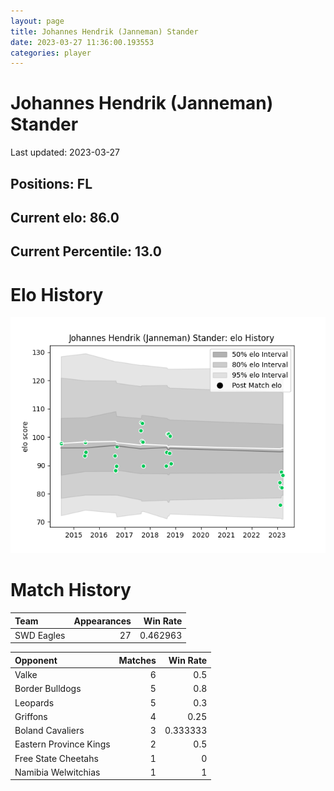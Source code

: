 ```yaml
---  
layout: page  
title: Johannes Hendrik (Janneman) Stander  
date: 2023-03-27 11:36:00.193553  
categories: player  
---
```

# Johannes Hendrik (Janneman) Stander


Last updated: 2023-03-27
## Positions: FL

## Current elo: 86.0

## Current Percentile: 13.0

# Elo History


![elo history](history_JohannesHendrik(Janneman)Stander.png)
# Match History


| Team       |   Appearances |   Win Rate |
|:-----------|--------------:|-----------:|
| SWD Eagles |            27 |   0.462963 |

| Opponent               |   Matches |   Win Rate |
|:-----------------------|----------:|-----------:|
| Valke                  |         6 |   0.5      |
| Border Bulldogs        |         5 |   0.8      |
| Leopards               |         5 |   0.3      |
| Griffons               |         4 |   0.25     |
| Boland Cavaliers       |         3 |   0.333333 |
| Eastern Province Kings |         2 |   0.5      |
| Free State Cheetahs    |         1 |   0        |
| Namibia Welwitchias    |         1 |   1        |